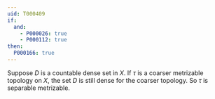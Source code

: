 ```yaml
---
uid: T000409
if:
  and:
    - P000026: true
    - P000112: true
then:
  P000166: true
---
```


Suppose $D$ is a countable dense set in $X$.  If $\tau$ is a coarser metrizable topology on $X$, the set $D$ is still dense for the coarser topology.  So $\tau$ is separable metrizable.
